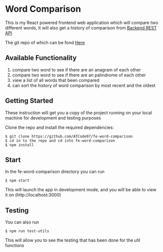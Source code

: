 # Word Comparison

This is my React powered frontend web application which will compare two different words, it will also get a history of comparison from [Backend REST API](https://wordcomparisonbe.herokuapp.com/api)

The git repo of which can be fond [Here](https://github.com/ATCode97/fe-word-comparison)

## Available Functionality

1. compare two word to see if there are an anagram of each other
2. compare two word to see if there are an palindrome of each other
3. view a list of all words that been compared
4. can sort the history of word comparison by most recent and the oldest

## Getting Started

These instruction will get you a copy of the project running on your local machine for development and testing purposes

Clone the repo and install the required dependencies:

```
$ git clone https://github.com/ATCode97/fe-word-comparison
$ cd in to the repo and cd into fe-word-comparison
$ npm install
```

## Start

In the fe-word-comparison directory you can run

```
$ npm start
```

This will launch the app in development mode, and you will be able to view it on (http://localhost:3000)

## Testing

You can also run

```
$ npm run test-utils
```

This will allow you to see the testing that has been done for the util functions

